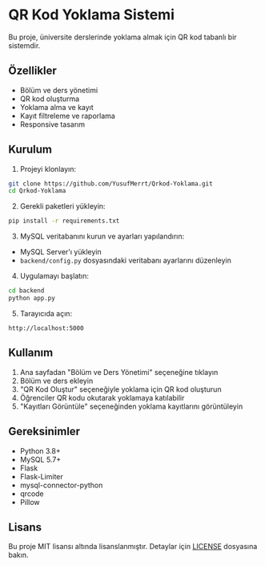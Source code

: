 # QR Kod Yoklama Sistemi

Bu proje, üniversite derslerinde yoklama almak için QR kod tabanlı bir sistemdir.

## Özellikler

- Bölüm ve ders yönetimi
- QR kod oluşturma
- Yoklama alma ve kayıt
- Kayıt filtreleme ve raporlama
- Responsive tasarım

## Kurulum

1. Projeyi klonlayın:
```bash
git clone https://github.com/YusufMerrt/Qrkod-Yoklama.git
cd Qrkod-Yoklama
```

2. Gerekli paketleri yükleyin:
```bash
pip install -r requirements.txt
```

3. MySQL veritabanını kurun ve ayarları yapılandırın:
- MySQL Server'ı yükleyin
- `backend/config.py` dosyasındaki veritabanı ayarlarını düzenleyin

4. Uygulamayı başlatın:
```bash
cd backend
python app.py
```

5. Tarayıcıda açın:
```
http://localhost:5000
```

## Kullanım

1. Ana sayfadan "Bölüm ve Ders Yönetimi" seçeneğine tıklayın
2. Bölüm ve ders ekleyin
3. "QR Kod Oluştur" seçeneğiyle yoklama için QR kod oluşturun
4. Öğrenciler QR kodu okutarak yoklamaya katılabilir
5. "Kayıtları Görüntüle" seçeneğinden yoklama kayıtlarını görüntüleyin

## Gereksinimler

- Python 3.8+
- MySQL 5.7+
- Flask
- Flask-Limiter
- mysql-connector-python
- qrcode
- Pillow

## Lisans

Bu proje MIT lisansı altında lisanslanmıştır. Detaylar için [LICENSE](LICENSE) dosyasına bakın. 